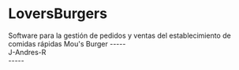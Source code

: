 # LoversBurgers
Software para la gestión de pedidos y ventas del establecimiento de comidas rápidas Mou's Burger 
-----<br> J-Andres-R<br>-----